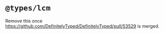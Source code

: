 # `@types/lcm`

Remove this once https://github.com/DefinitelyTyped/DefinitelyTyped/pull/53529 is merged.
